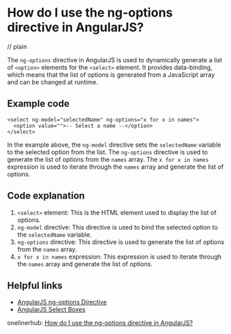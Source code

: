 # How do I use the ng-options directive in AngularJS?
// plain

The `ng-options` directive in AngularJS is used to dynamically generate a list of `<option>` elements for the `<select>` element. It provides data-binding, which means that the list of options is generated from a JavaScript array and can be changed at runtime.

## Example code

```
<select ng-model="selectedName" ng-options="x for x in names">
  <option value="">-- Select a name --</option>
</select>
```

In the example above, the `ng-model` directive sets the `selectedName` variable to the selected option from the list. The `ng-options` directive is used to generate the list of options from the `names` array. The `x for x in names` expression is used to iterate through the `names` array and generate the list of options.

## Code explanation


1. `<select>` element: This is the HTML element used to display the list of options.
2. `ng-model` directive: This directive is used to bind the selected option to the `selectedName` variable.
3. `ng-options` directive: This directive is used to generate the list of options from the `names` array.
4. `x for x in names` expression: This expression is used to iterate through the `names` array and generate the list of options.

## Helpful links

- [AngularJS ng-options Directive](https://www.w3schools.com/angular/ng_ng-options.asp)
- [AngularJS Select Boxes](https://www.tutorialspoint.com/angularjs/angularjs_select_boxes.htm)

onelinerhub: [How do I use the ng-options directive in AngularJS?](https://onelinerhub.com/angularjs/how-do-i-use-the-ng-options-directive-in-angularjs)